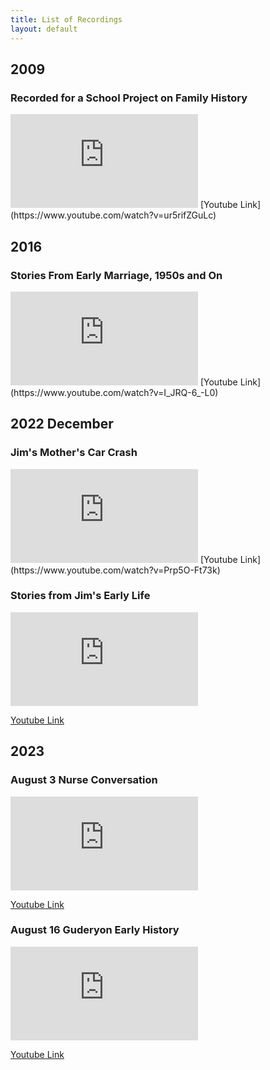 ```yaml
---
title: List of Recordings
layout: default
---
```


## 2009 

### Recorded for a School Project on Family History

<iframe src="https://www.youtube.com/embed/ur5rifZGuLc?si=ZCEzRu7c-pO6jAuw" title="YouTube video player" frameborder="0" allow="accelerometer; autoplay; clipboard-write; encrypted-media; gyroscope; picture-in-picture; web-share" allowfullscreen></iframe>
[Youtube Link](https://www.youtube.com/watch?v=ur5rifZGuLc)


## 2016 

### Stories From Early Marriage, 1950s and On

<iframe src="https://www.youtube.com/embed/I_JRQ-6_-L0" title="2016 Early Marriage 1950s On" frameborder="0" allow="accelerometer; autoplay; clipboard-write; encrypted-media; gyroscope; picture-in-picture; web-share" allowfullscreen></iframe>
[Youtube Link](https://www.youtube.com/watch?v=I_JRQ-6_-L0)


## 2022 December

### Jim's Mother's Car Crash

<iframe src="https://www.youtube.com/embed/Prp5O-Ft73k" title="2022 December 1 Car Crash Aftermath Story" frameborder="0" allow="accelerometer; autoplay; clipboard-write; encrypted-media; gyroscope; picture-in-picture; web-share" allowfullscreen></iframe>
[Youtube Link](https://www.youtube.com/watch?v=Prp5O-Ft73k)


### Stories from Jim's Early Life

<iframe src="https://www.youtube.com/embed/qY7cThp4HH4" title="2022 December Jim Early Life" frameborder="0" allow="accelerometer; autoplay; clipboard-write; encrypted-media; gyroscope; picture-in-picture; web-share" allowfullscreen></iframe>

[Youtube Link](https://www.youtube.com/watch?v=qY7cThp4HH4)


## 2023 

### August 3 Nurse Conversation

<iframe src="https://www.youtube.com/embed/2Zkuo60w0MQ" title="2023 August 3 Nurse Conversation" frameborder="0" allow="accelerometer; autoplay; clipboard-write; encrypted-media; gyroscope; picture-in-picture; web-share" allowfullscreen></iframe>

[Youtube Link](https://www.youtube.com/watch?v=2Zkuo60w0MQ)


### August 16 Guderyon Early History

<iframe src="https://www.youtube.com/embed/Ei0lm0OWywQ" title="2023 August 16 Guderyon Early History" frameborder="0" allow="accelerometer; autoplay; clipboard-write; encrypted-media; gyroscope; picture-in-picture; web-share" allowfullscreen></iframe>

[Youtube Link](https://www.youtube.com/watch?v=Ei0lm0OWywQ)


